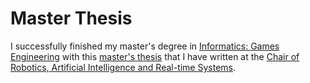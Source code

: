 # Master Thesis

I successfully finished my master's degree in [Informatics: Games Engineering](https://www.tum.de/en/studies/degree-programs/detail/informatics-games-engineering-master-of-science-msc) with this [master's thesis](https://docs.google.com/viewer?url=https://raw.githubusercontent.com/MarcelBruckner/Master-Thesis/main/master-thesis.pdf) that I have written at the [Chair of Robotics, Artificial Intelligence and Real-time Systems](https://www.in.tum.de/en/i06/home/).
